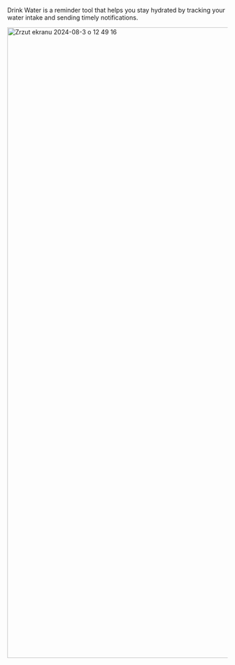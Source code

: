 Drink Water is a reminder tool that helps you stay hydrated by tracking your water intake and sending timely notifications.

<img width="1440" alt="Zrzut ekranu 2024-08-3 o 12 49 16" src="https://github.com/user-attachments/assets/5f93868e-1bde-43d2-8c3a-c54fad69ad46">
